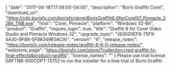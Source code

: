 {
   "date": "2017-04-18T17:08:00-04:00",
   "description": "Boris Graffiti Corel",
   "download_url": "https://cdn.borisfx.com/borisfx/store/BorisGraffiti6_6forCorelX7_Pinnacle_32Bit_TNB.exe",
   "host": "Corel, Pinnacle",
   "platform": "Windows 32-Bit",
   "product": "Graffiti",
   "require_login": true,
   "title": "Graffiti 6 for Corel Video Studio and Pinnacle Windows 32",
   "upgrade_topic": "{63000EF8-75F9-4A30-9F88-5F88349E0AC9}",
   "version": "6",
   "release_notes": "https://borisfx.com/release-notes/graffiti-6-6-0-release-notes/",
   "webstore_page": "https://borisfx.com/store/?collection=red-graffiti-fx-final-effects&product=graffiti",
   "license_names": ""
}
Please use trial license GRFTNB-500CDPT-13752 to run the installer for a free trial of Boris Graffiti.
